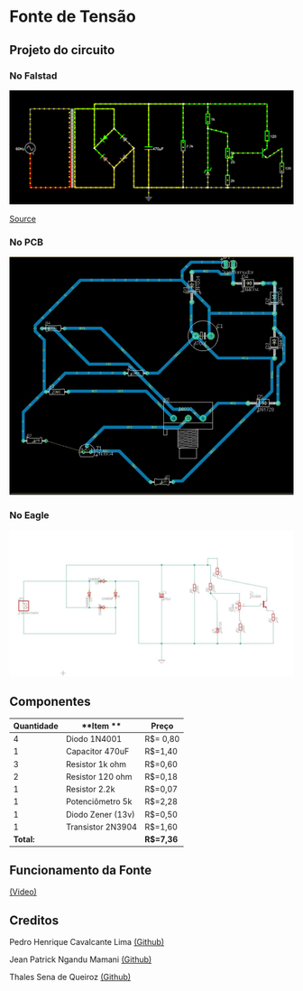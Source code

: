 # Fonte de Tensão

## Projeto do circuito
### No Falstad
![alt text](img/image.png)

[Source](https://tinyurl.com/28r93ss3  "Circuito no Falstad")

### No PCB
![alt text](img/imagem_circuito_eagle.jpeg)

### No Eagle
![alt text](img/imagem_circuito_PCB.jpeg)

## Componentes
| **Quantidade** | **Item **         | **Preço**    |
|----------------|-------------------|--------------|
| 4              | Diodo 1N4001      | R$= 0,80     |
| 1              | Capacitor 470uF   | R$=1,40      |
| 3              | Resistor 1k ohm   | R$=0,60      |
| 2              | Resistor 120 ohm  | R$=0,18      |
| 1              | Resistor 2.2k     | R$=0,07      |
| 1              | Potenciômetro 5k  | R$=2,28      |
| 1              | Diodo Zener (13v) | R$=0,50      |
| 1              | Transistor 2N3904 | R$=1,60      |
| **Total:**     |                   | **R$=7,36**  |

## Funcionamento da Fonte
[(Video)](https://drive.google.com/file/d/193sPUEtSzviEUPhtPoBulQr0Xd0gNCkq/view?usp=sharing)

## Creditos
Pedro Henrique Cavalcante Lima [(Github)](https://github.com/CallofSilverwing)

Jean Patrick Ngandu Mamani [(Github)](https://github.com/JeanJPNM)

Thales Sena de Queiroz [(Github)](https://github.com/TaresuSenu)
